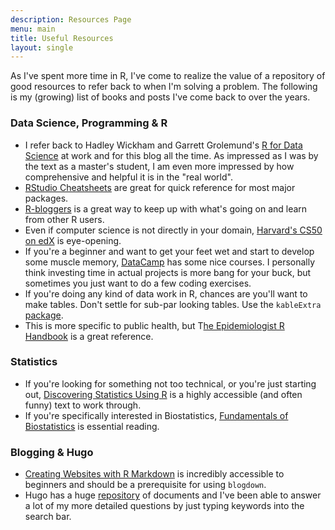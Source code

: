 ```yaml
---
description: Resources Page
menu: main
title: Useful Resources
layout: single
---
```


As I've spent more time in R, I've come to realize the value of a repository of good resources to refer back to when I'm solving a problem. The following is my (growing) list of books and posts I've come back to over the years. 

### Data Science, Programming & R
- I refer back to Hadley Wickham and Garrett Grolemund's [R for Data Science](https://r4ds.had.co.nz/index.html) at work and for this blog all the time. As impressed as I was by the text as a master's student, I am even more impressed by how comprehensive and helpful it is in the "real world". 
- [RStudio Cheatsheets](https://www.rstudio.com/resources/cheatsheets/) are great for quick reference for most major packages. 
- [R-bloggers](https://www.r-bloggers.com/) is a great way to keep up with what's going on and learn from other R users.
- Even if computer science is not directly in your domain, [Harvard's CS50 on edX](https://pll.harvard.edu/course/cs50-introduction-computer-science?delta=0) is eye-opening. 
- If you're a beginner and want to get your feet wet and start to develop some muscle memory, [DataCamp](https://app.datacamp.com/learn) has some nice courses. I personally think investing time in actual projects is more bang for your buck, but sometimes you just want to do a few coding exercises.  
- If you're doing any kind of data work in R, chances are you'll want to make tables. Don't settle for sub-par looking tables. Use the `kableExtra` [package](https://cran.r-project.org/web/packages/kableExtra/vignettes/awesome_table_in_html.html).  
- This is more specific to public health, but T[he Epidemiologist R Handbook](https://epirhandbook.com/en/) is a great reference. 

### Statistics
- If you're looking for something not too technical, or you're just starting out, [Discovering Statistics Using R](https://www.amazon.com/Discovering-Statistics-Using-Andy-Field/dp/1446200469) is a highly accessible (and often funny) text to work through. 
- If you're specifically interested in Biostatistics, [Fundamentals of Biostatistics](https://www.amazon.com/Fundamentals-Biostatistics-Bernard-Rosner/dp/130526892X/ref=sr_1_1?crid=37RU4JVY85J12&keywords=fundamentals+of+biostatistics&qid=1666305960&qu=eyJxc2MiOiIxLjI1IiwicXNhIjoiMS4wNCIsInFzcCI6IjEuMzEifQ%3D%3D&s=books&sprefix=fundamentals+of+biostatistic%2Cstripbooks%2C554&sr=1-1) is essential reading. 

### Blogging & Hugo
- [Creating Websites with R Markdown](https://bookdown.org/yihui/blogdown/) is incredibly accessible to beginners and should be a prerequisite for using `blogdown`. 
- Hugo has a huge [repository](https://gohugo.io/documentation/) of documents and I've been able to answer a lot of my more detailed questions by just typing keywords into the search bar.


